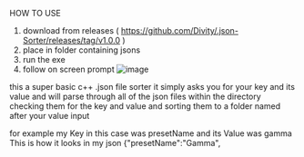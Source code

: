 HOW TO USE 

1. download from releases ( https://github.com/Divity/.json-Sorter/releases/tag/v1.0.0 ) 
2. place in folder containing jsons
3. run the exe
4. follow on screen prompt
![image](https://github.com/user-attachments/assets/32d33a80-a580-451b-8266-6ae589afbda9)


this a super basic c++ .json file sorter it simply asks you for your key and its value and will parse through all of the json files within the directory checking them for the key and value and sorting them to a folder named after your value input 


for example my Key in this case was presetName and its Value was gamma
This is how it looks in my json {"presetName":"Gamma",
